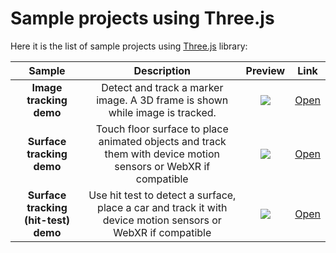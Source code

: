 # Sample projects using Three.js

Here it is the list of sample projects using [Three.js](https://github.com/mrdoob/three.js) library:

Sample | Description | Preview | Link
:----------: | :---------: | :----: | :---:
**Image tracking demo** | Detect and track a marker image. A 3D frame is shown while image is tracked. | ![](image-sample.gif) | [Open](./image-tracking)
**Surface tracking demo** | Touch floor surface to place animated objects and track them with device motion sensors or WebXR if compatible | ![](surface-sample.gif) | [Open](./surface-tracking)
**Surface tracking (hit-test) demo** | Use hit test to detect a surface, place a car and track it with device motion sensors or WebXR if compatible | ![](surface-hit-test-sample.gif) | [Open](./surface-tracking-hit-test)

